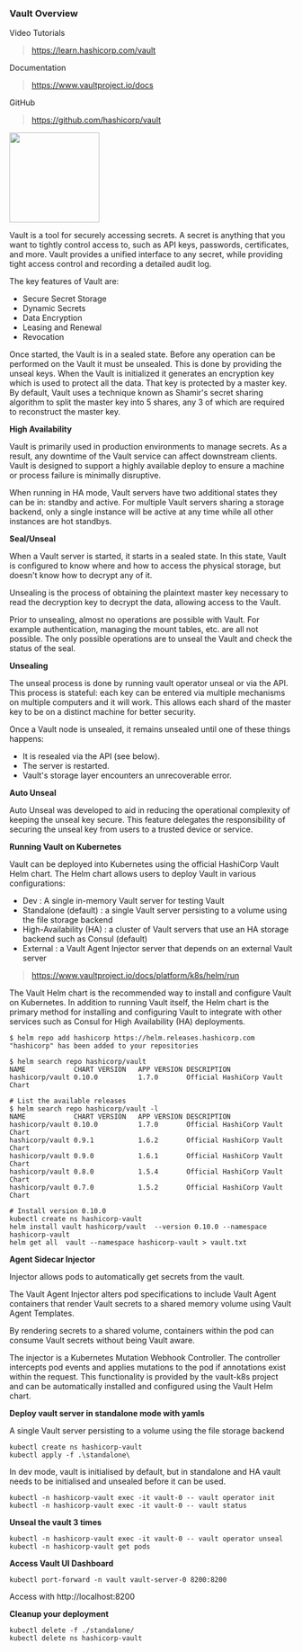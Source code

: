 ### Vault Overview

Video Tutorials
>https://learn.hashicorp.com/vault

Documentation
>https://www.vaultproject.io/docs

GitHub
>https://github.com/hashicorp/vault

<img src="https://github.com/hashicorp/vault/blob/f22d202cde2018f9455dec755118a9b84586e082/Vault_PrimaryLogo_Black.png" width="160" height="160">

Vault is a tool for securely accessing secrets. A secret is anything that you want to tightly control access to, such as API keys, passwords, certificates, and more. Vault provides a unified interface to any secret, while providing tight access control and recording a detailed audit log.

The key features of Vault are:
- Secure Secret Storage
- Dynamic Secrets
- Data Encryption
- Leasing and Renewal
- Revocation

Once started, the Vault is in a sealed state. Before any operation can be performed on the Vault it must be unsealed. This is done by providing the unseal keys. When the Vault is initialized it generates an encryption key which is used to protect all the data. That key is protected by a master key. By default, Vault uses a technique known as Shamir's secret sharing algorithm to split the master key into 5 shares, any 3 of which are required to reconstruct the master key.

**High Availability**

Vault is primarily used in production environments to manage secrets. As a result, any downtime of the Vault service can affect downstream clients. Vault is designed to support a highly available deploy to ensure a machine or process failure is minimally disruptive.

When running in HA mode, Vault servers have two additional states they can be in: standby and active. For multiple Vault servers sharing a storage backend, only a single instance will be active at any time while all other instances are hot standbys.

**Seal/Unseal**

When a Vault server is started, it starts in a sealed state. In this state, Vault is configured to know where and how to access the physical storage, but doesn't know how to decrypt any of it.

Unsealing is the process of obtaining the plaintext master key necessary to read the decryption key to decrypt the data, allowing access to the Vault.

Prior to unsealing, almost no operations are possible with Vault. For example authentication, managing the mount tables, etc. are all not possible. The only possible operations are to unseal the Vault and check the status of the seal.

**Unsealing**

The unseal process is done by running vault operator unseal or via the API. This process is stateful: each key can be entered via multiple mechanisms on multiple computers and it will work. This allows each shard of the master key to be on a distinct machine for better security.

Once a Vault node is unsealed, it remains unsealed until one of these things happens:

- It is resealed via the API (see below).
- The server is restarted.
- Vault's storage layer encounters an unrecoverable error.

**Auto Unseal**

Auto Unseal was developed to aid in reducing the operational complexity of keeping the unseal key secure. This feature delegates the responsibility of securing the unseal key from users to a trusted device or service. 

**Running Vault on Kubernetes**

Vault can be deployed into Kubernetes using the official HashiCorp Vault Helm chart. The Helm chart allows users to deploy Vault in various configurations:

- Dev : A single in-memory Vault server for testing Vault
- Standalone (default) : a single Vault server persisting to a volume using the file storage backend
- High-Availability (HA) : a cluster of Vault servers that use an HA storage backend such as Consul (default)
- External : a Vault Agent Injector server that depends on an external Vault server

>https://www.vaultproject.io/docs/platform/k8s/helm/run

The Vault Helm chart is the recommended way to install and configure Vault on Kubernetes. In addition to running Vault itself, the Helm chart is the primary method for installing and configuring Vault to integrate with other services such as Consul for High Availability (HA) deployments.

```
$ helm repo add hashicorp https://helm.releases.hashicorp.com
"hashicorp" has been added to your repositories

$ helm search repo hashicorp/vault
NAME            CHART VERSION   APP VERSION DESCRIPTION
hashicorp/vault 0.10.0          1.7.0       Official HashiCorp Vault Chart
```

```
# List the available releases
$ helm search repo hashicorp/vault -l
NAME            CHART VERSION   APP VERSION DESCRIPTION
hashicorp/vault 0.10.0          1.7.0       Official HashiCorp Vault Chart
hashicorp/vault 0.9.1           1.6.2       Official HashiCorp Vault Chart
hashicorp/vault 0.9.0           1.6.1       Official HashiCorp Vault Chart
hashicorp/vault 0.8.0           1.5.4       Official HashiCorp Vault Chart
hashicorp/vault 0.7.0           1.5.2       Official HashiCorp Vault Chart
```

```
# Install version 0.10.0
kubectl create ns hashicorp-vault
helm install vault hashicorp/vault  --version 0.10.0 --namespace hashicorp-vault
helm get all  vault --namespace hashicorp-vault > vault.txt
```
    
**Agent Sidecar Injector**

Injector allows pods to automatically get secrets from the vault.

The Vault Agent Injector alters pod specifications to include Vault Agent containers that render Vault secrets to a shared memory volume using Vault Agent Templates. 

By rendering secrets to a shared volume, containers within the pod can consume Vault secrets without being Vault aware.

The injector is a Kubernetes Mutation Webhook Controller. The controller intercepts pod events and applies mutations to the pod if annotations exist within the request. This functionality is provided by the vault-k8s project and can be automatically installed and configured using the Vault Helm chart.


**Deploy vault server in standalone mode with yamls**

A single Vault server persisting to a volume using the file storage backend

```
kubectl create ns hashicorp-vault
kubectl apply -f .\standalone\
```

In dev mode, vault is initialised by default, but in standalone and HA vault needs to be initialised and unsealed before it can be used.

```
kubectl -n hashicorp-vault exec -it vault-0 -- vault operator init
kubectl -n hashicorp-vault exec -it vault-0 -- vault status
```

**Unseal the vault 3 times**
```
kubectl -n hashicorp-vault exec -it vault-0 -- vault operator unseal
kubectl -n hashicorp-vault get pods
```

**Access Vault UI Dashboard**
```
kubectl port-forward -n vault vault-server-0 8200:8200
```
Access with http://localhost:8200

**Cleanup your deployment**

```
kubectl delete -f ./standalone/
kubectl delete ns hashicorp-vault
```

